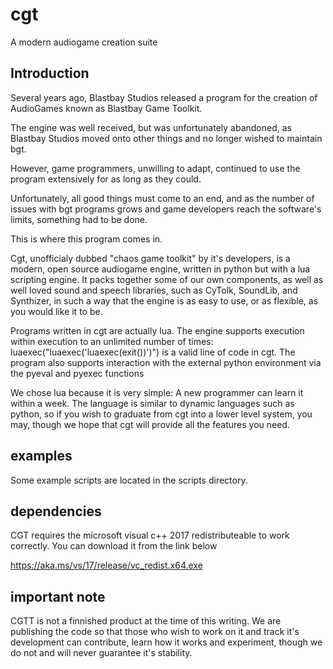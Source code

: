# cgt
 A modern audiogame creation suite
## Introduction
Several years ago, Blastbay Studios released a program for the creation of AudioGames known as Blastbay Game Toolkit.

The engine was well received, but was unfortunately abandoned, as Blastbay Studios moved onto other things and no longer wished to maintain bgt.

However, game programmers, unwilling to adapt, continued to use the program extensively for as long as they could.

Unfortunately, all good things must come to an end, and as the number of issues with bgt programs grows and game developers reach the software's limits, something had to be done.

This is where this program comes in.

Cgt, unofficialy dubbed "chaos game toolkit" by it's developers, is a modern, open source audiogame engine, written in python but with a lua scripting engine. It packs together some of our own components, as well as well loved sound and speech libraries, such as CyTolk, SoundLib, and Synthizer, in such a way that the engine is as easy to use, or as flexible, as you would like it to be.

Programs written in cgt are actually lua. The engine supports execution within execution to an unlimited number of times: luaexec("luaexec('luaexec(exit())')") is a valid line of code in cgt. The program also supports interaction with the external python environment via the pyeval and pyexec functions

We chose lua because it is very simple: A new programmer can learn it within a week. The language is similar to dynamic languages such as python, so if you wish to graduate from cgt into a lower level system, you may, though we hope that cgt will provide all the features you need.
## examples
Some example scripts are located in the scripts directory.
## dependencies
CGT requires the microsoft visual c++ 2017 redistributeable to work correctly. You can download it from the link below

https://aka.ms/vs/17/release/vc_redist.x64.exe

## important note

CGTT is not a finnished product at the time of this writing. We are publishing the code so that those who wish to work on it and track it's development can contribute, learn how it works and experiment, though we do not and will never guarantee it's stability.
